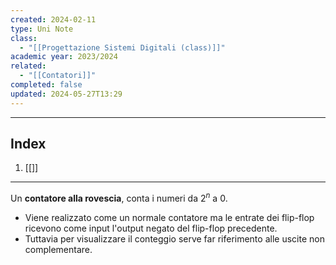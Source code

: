 ```yaml
---
created: 2024-02-11
type: Uni Note
class:
  - "[[Progettazione Sistemi Digitali (class)]]"
academic year: 2023/2024
related:
  - "[[Contatori]]"
completed: false
updated: 2024-05-27T13:29
---
```

---
## Index
1. [[]]

---
Un **contatore alla rovescia**, conta i numeri da $2^{n}$ a $0$.

- Viene realizzato come un normale contatore ma le entrate dei flip-flop ricevono come input l'output negato del flip-flop precedente.
- Tuttavia per visualizzare il conteggio serve far riferimento alle uscite non complementare.
